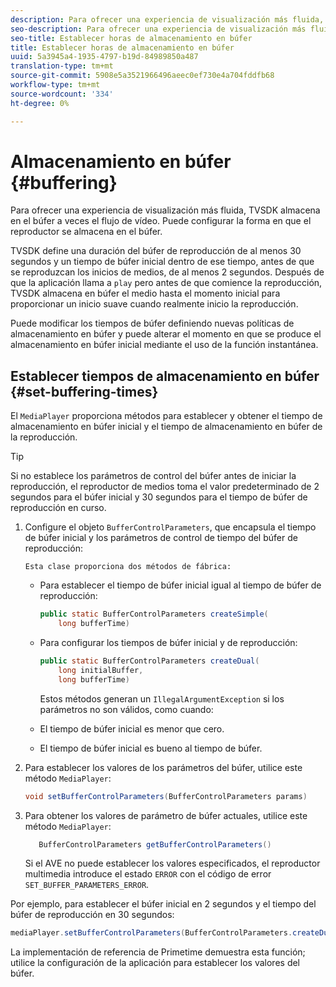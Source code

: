 ```yaml
---
description: Para ofrecer una experiencia de visualización más fluida, TVSDK almacena en el búfer a veces el flujo de vídeo. Puede configurar la forma en que el reproductor se almacena en el búfer.
seo-description: Para ofrecer una experiencia de visualización más fluida, TVSDK almacena en el búfer a veces el flujo de vídeo. Puede configurar la forma en que el reproductor se almacena en el búfer.
seo-title: Establecer horas de almacenamiento en búfer
title: Establecer horas de almacenamiento en búfer
uuid: 5a3945a4-1935-4797-b19d-84989850a487
translation-type: tm+mt
source-git-commit: 5908e5a3521966496aeec0ef730e4a704fddfb68
workflow-type: tm+mt
source-wordcount: '334'
ht-degree: 0%

---
```



# Almacenamiento en búfer {#buffering}

Para ofrecer una experiencia de visualización más fluida, TVSDK almacena en el búfer a veces el flujo de vídeo. Puede configurar la forma en que el reproductor se almacena en el búfer.

TVSDK define una duración del búfer de reproducción de al menos 30 segundos y un tiempo de búfer inicial dentro de ese tiempo, antes de que se reproduzcan los inicios de medios, de al menos 2 segundos. Después de que la aplicación llama a `play` pero antes de que comience la reproducción, TVSDK almacena en búfer el medio hasta el momento inicial para proporcionar un inicio suave cuando realmente inicio la reproducción.

Puede modificar los tiempos de búfer definiendo nuevas políticas de almacenamiento en búfer y puede alterar el momento en que se produce el almacenamiento en búfer inicial mediante el uso de la función instantánea.

## Establecer tiempos de almacenamiento en búfer {#set-buffering-times}

El `MediaPlayer` proporciona métodos para establecer y obtener el tiempo de almacenamiento en búfer inicial y el tiempo de almacenamiento en búfer de la reproducción.

>[!TIP]
>
>Si no establece los parámetros de control del búfer antes de iniciar la reproducción, el reproductor de medios toma el valor predeterminado de 2 segundos para el búfer inicial y 30 segundos para el tiempo de búfer de reproducción en curso.

1. Configure el objeto `BufferControlParameters`, que encapsula el tiempo de búfer inicial y los parámetros de control de tiempo del búfer de reproducción:

       Esta clase proporciona dos métodos de fábrica:
   
   * Para establecer el tiempo de búfer inicial igual al tiempo de búfer de reproducción:

      ```java
      public static BufferControlParameters createSimple( 
          long bufferTime)
      ```

   * Para configurar los tiempos de búfer inicial y de reproducción:

      ```java
      public static BufferControlParameters createDual( 
          long initialBuffer,   
          long bufferTime)
      ```

      Estos métodos generan un `IllegalArgumentException` si los parámetros no son válidos, como cuando:

   * El tiempo de búfer inicial es menor que cero.
   * El tiempo de búfer inicial es bueno al tiempo de búfer.

1. Para establecer los valores de los parámetros del búfer, utilice este método `MediaPlayer`:

   ```java
   void setBufferControlParameters(BufferControlParameters params)
   ```

1. Para obtener los valores de parámetro de búfer actuales, utilice este método `MediaPlayer`:

   ```java
      BufferControlParameters getBufferControlParameters()  
   ```

   Si el AVE no puede establecer los valores especificados, el reproductor multimedia introduce el estado `ERROR` con el código de error `SET_BUFFER_PARAMETERS_ERROR`.

<!--<a id="example_B5C5004188574D8D8AB8525742767280"></a>-->

Por ejemplo, para establecer el búfer inicial en 2 segundos y el tiempo del búfer de reproducción en 30 segundos:

```java
mediaPlayer.setBufferControlParameters(BufferControlParameters.createDual(2000, 30000));
```

La implementación de referencia de Primetime demuestra esta función; utilice la configuración de la aplicación para establecer los valores del búfer.